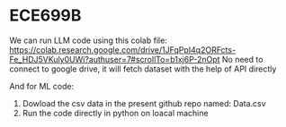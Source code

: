 # ECE699B

We can run LLM code using this colab file: https://colab.research.google.com/drive/1JFqPpI4q2ORFcts-Fe_HDJ5VKuly0UWi?authuser=7#scrollTo=b1xj6P-2nOpt
No need to connect to google drive, it will fetch dataset with the help of API directly


And for ML code:
1. Dowload the csv data in the present github repo named: Data.csv
2. Run the code directly in python on loacal machine 
